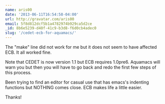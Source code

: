 ```yaml
---
name: aris00
date: '2013-06-11T16:54:58-04:00'
url: http://gravatar.com/aris00
email: 5f8d812dcf5b1a4782974b929ca5d2ce
_id: 8b6e5239-d40f-41c9-b3d8-f6d0cb4adec0
slug: '/cedet-ecb-for-aquamacs/'
---
```


The "make" line did not work for me but it does not seem to have affected ECB.
It all worked fine.

Note that CEDET is now version 1.1 but ECB requires 1.0pre6. Aquamacs will
warn you but then you will have to go back and redo the first few steps of
this process.

Been trying to find an editor for casual use that has emacs's indenting
functions but NOTHING comes close. ECB makes life a little easier.

Thanks!
